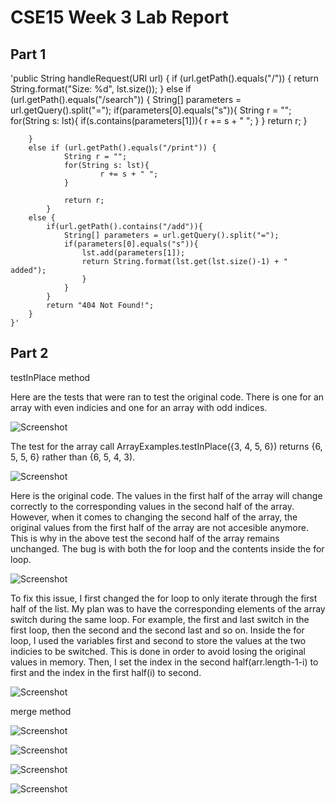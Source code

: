 # CSE15 Week 3 Lab Report 

## Part 1

'public String handleRequest(URI url) {
        if (url.getPath().equals("/")) {
            return String.format("Size: %d", lst.size());
        } 
        else if (url.getPath().equals("/search")) {
            String[] parameters = url.getQuery().split("=");
            if(parameters[0].equals("s")){
                String r = "";
                for(String s: lst){
                    if(s.contains(parameters[1])){
                        r += s + " ";
                    }
                }
                return r;
            }    

        }
        else if (url.getPath().equals("/print")) {
                String r = "";
                for(String s: lst){
                        r += s + " ";
                }
                
                return r;
            }    
        else {
            if(url.getPath().contains("/add")){
                String[] parameters = url.getQuery().split("=");
                if(parameters[0].equals("s")){
                    lst.add(parameters[1]);
                    return String.format(lst.get(lst.size()-1) + " added");
                    }
                }
            }
            return "404 Not Found!";
        }
    }'

## Part 2

testInPlace method

Here are the tests that were ran to test the original code. There is one for an array with even indicies and one for an array with odd indices.

![Screenshot](https://user-images.githubusercontent.com/114367462/195694281-cd82474c-49a5-42dd-a535-e2baf4129889.png)

The test for the array call ArrayExamples.testInPlace({3, 4, 5, 6}) returns {6, 5, 5, 6} rather than {6, 5, 4, 3). 

![Screenshot](https://user-images.githubusercontent.com/114367462/195695276-c0abab23-3d83-41a6-9fb6-11c10bf174f4.png)

Here is the original code. The values in the first half of the array will change correctly to the corresponding values in the second half of the array. However, when it comes to changing the second half of the array, the original values from the first half of the array are not accesible anymore. This is why in the above test the second half of the array remains unchanged. The bug is with both the for loop and the contents inside the for loop. 

![Screenshot](https://user-images.githubusercontent.com/114367462/195694124-2b7cdb3d-da09-42c5-af18-a4407ec19f83.png)

To fix this issue, I first changed the for loop to only iterate through the first half of the list. My plan was to have the corresponding elements of the array switch during the same loop. For example, the first and last switch in the first loop, then the second and the second last and so on. Inside the for loop, I used the variables first and second to store the values at the two indicies to be switched. This is done in order to avoid losing the original values in memory. Then, I set the index in the second half(arr.length-1-i) to first and the index in the first half(i) to second. 

![Screenshot](https://user-images.githubusercontent.com/114367462/195694318-8294b170-98b3-42fe-8347-af74b796b8f4.png)


merge method

![Screenshot](https://user-images.githubusercontent.com/114367462/195701806-a756af88-49ee-409d-8c17-f90d57e73930.png)

![Screenshot](https://user-images.githubusercontent.com/114367462/195701976-567a44c2-ea66-4cc8-9608-287a20592b2c.png)

![Screenshot](https://user-images.githubusercontent.com/114367462/195702026-3a6b594d-791d-47a8-98a8-42e9c357eaab.png)

![Screenshot](https://user-images.githubusercontent.com/114367462/195701552-5a60d312-7d3d-430a-bc3d-1f25a3fedc8d.png)

